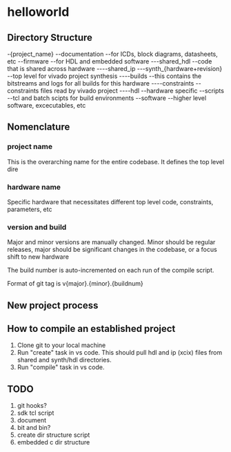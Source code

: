 # helloworld

## Directory Structure
-{project_name}
--documentation --for ICDs, block diagrams, datasheets, etc
--firmware --for HDL and embedded software
---shared_hdl --code that is shared across hardware
----shared_ip
---synth_{hardware+revision} --top level for vivado project synthesis
----builds --this contains the bitstreams and logs for all builds for this hardware
----constraints --constraints files read by vivado project
----hdl --hardware specific
--scripts --tcl and batch scipts for build environments
--software --higher level software, excecutables, etc

## Nomenclature
### project name
This is the overarching name for the entire codebase. It defines the top level dire
### hardware name
Specific hardware that necessitates different top level code, constraints, parameters, etc
### version and build
Major and minor versions are manually changed. Minor should be regular releases, major should be significant changes in the codebase, or a focus shift to new hardware

The build number is auto-incremented on each run of the compile script. 

Format of git tag is v{major}.{minor}.{buildnum}

## New project process

## How to compile an established project
1.  Clone git to your local machine
2.  Run "create" task in vs code. This should pull hdl and ip (xcix) files from shared and synth/hdl directories.
3.  Run "compile" task in vs code. 

## TODO
1.  git hooks?
2.  sdk tcl script
3.  document
4.  bit and bin?
5.  create dir structure script
6.  embedded c dir structure